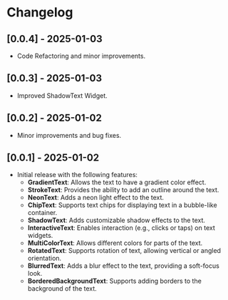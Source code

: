# Changelog

## [0.0.4] - 2025-01-03
- Code Refactoring and minor improvements.

## [0.0.3] - 2025-01-03
- Improved ShadowText Widget.

## [0.0.2] - 2025-01-02
- Minor improvements and bug fixes.

## [0.0.1] - 2025-01-02
- Initial release with the following features:
  - **GradientText**: Allows the text to have a gradient color effect.
  - **StrokeText**: Provides the ability to add an outline around the text.
  - **NeonText**: Adds a neon light effect to the text.
  - **ChipText**: Supports text chips for displaying text in a bubble-like container.
  - **ShadowText**: Adds customizable shadow effects to the text.
  - **InteractiveText**: Enables interaction (e.g., clicks or taps) on text widgets.
  - **MultiColorText**: Allows different colors for parts of the text.
  - **RotatedText**: Supports rotation of text, allowing vertical or angled orientation.
  - **BlurredText**: Adds a blur effect to the text, providing a soft-focus look.
  - **BorderedBackgroundText**: Supports adding borders to the background of the text.
